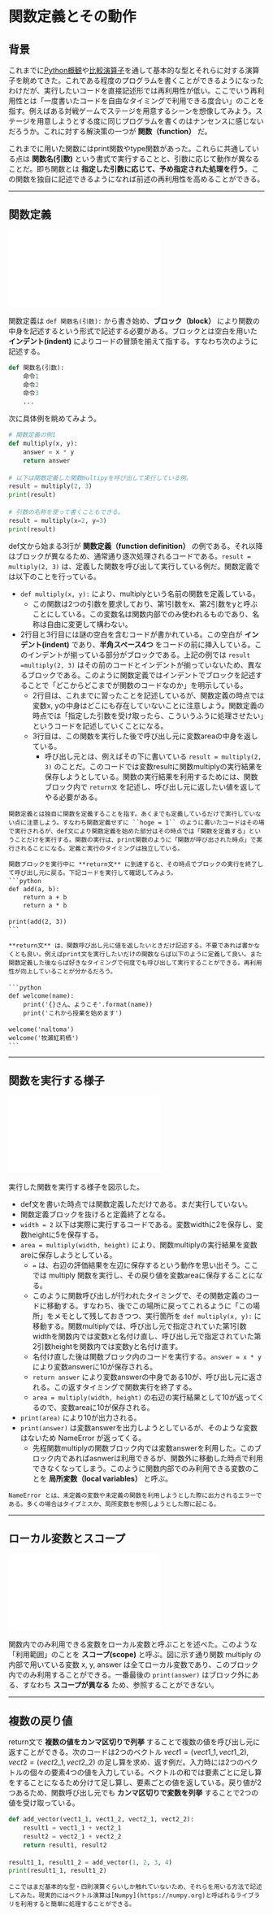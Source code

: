 # 関数定義とその動作

## 背景
これまでに[Python概観](./week1)や[比較演算子](./week2)を通して基本的な型とそれらに対する演算子を眺めてきた。これである程度のプログラムを書くことができるようになったわけだが、実行したいコードを直接記述形では再利用性が低い。ここでいう再利用性とは「一度書いたコードを自由なタイミングで利用できる度合い」のことを指す。例えばある対戦ゲームでステージを用意するシーンを想像してみよう。ステージを用意しようとする度に同じプログラムを書くのはナンセンスに感じないだろうか。これに対する解決策の一つが **関数（function）** だ。

これまでに用いた関数にはprint関数やtype関数があった。これらに共通している点は **関数名(引数)** という書式で実行することと、引数に応じて動作が異なることだ。即ち関数とは **指定した引数に応じて、予め指定された処理を行う**。この関数を独自に記述できるようになれば前述の再利用性を高めることができる。

---
## 関数定義
![関数定義](./figs/function1.pdf)

関数定義は ``def 関数名(引数):`` から書き始め、**ブロック（block）** により関数の中身を記述するという形式で記述する必要がある。ブロックとは空白を用いた **インデント(indent)** によりコードの冒頭を揃えて指する。すなわち次のように記述する。
```python
def 関数名(引数):
    命令1
    命令2
    命令3
    ...
```

次に具体例を眺めてみよう。

```python
# 関数定義の例1
def multiply(x, y):
    answer = x * y
    return answer

# 以下は関数定義した関数multipyを呼び出して実行している例。
result = multiply(2, 3)
print(result)

# 引数の名称を使って書くこともできる。
result = multiply(x=2, y=3)
print(result)
```

def文から始まる3行が **関数定義（function definition）** の例である。それ以降はブロックが異なるため、通常通り逐次処理されるコードである。``result = multiply(2, 3)`` は、定義した関数を呼び出して実行している例だ。関数定義では以下のことを行っている。
- ``def multiply(x, y):`` により、multiplyという名前の関数を定義している。
  - この関数は2つの引数を要求しており、第1引数をx、第2引数をyと呼ぶことにしている。この変数名は関数内部でのみ使われるものであり、名称は自由に変更して構わない。
- 2行目と3行目には謎の空白を含むコードが書かれている。この空白が **インデント(indent)** であり、**半角スペース4つ** をコードの前に挿入している。このインデントが揃っている部分がブロックである。上記の例では ``result =multiply(2, 3)`` はその前のコードとインデントが揃っていないため、異なるブロックである。このように関数定義ではインデントでブロックを記述することで「どこからどこまでが関数のコードなのか」を明示している。
  - 2行目は、これまでに習ったことを記述しているが、関数定義の時点では変数x, yの中身はどこにも存在していないことに注意しよう。関数定義の時点では「指定した引数を受け取ったら、こういうふうに処理させたい」というコードを記述していくことになる。
  - 3行目は、この関数を実行した後で呼び出し元に変数areaの中身を返している。
    - 呼び出し元とは、例えばその下に書いている ``result = multiply(2, 3)`` のことだ。このコードでは変数resultに関数multiplyの実行結果を保存しようとしている。関数の実行結果を利用するためには、関数ブロック内で ``return文`` を記述し、呼び出し元に返したい値を返してやる必要がある。

```{note}
関数定義とは独自に関数を定義することを指す。あくまでも定義しているだけで実行していない点に注意しよう。すなわち関数定義せずに ``hoge = 1`` のように書いたコードはその場で実行されるが、def文により関数定義を始めた部分はその時点では「関数を定義する」ということだけを実行する。関数の実行は、print関数のように「関数が呼び出された時点」で実行されることになる。定義と実行のタイミングは独立している。
```

````{note}
関数ブロックを実行中に **return文** に到達すると、その時点でブロックの実行を終了して呼び出し元に戻る。下記コードを実行して確認してみよう。
```python
def add(a, b):
    return a + b
    return a * b

print(add(2, 3))
```
````

````{note}
**return文** は、関数呼び出し元に値を返したいときだけ記述する。不要であれば書かなくとも良い。例えばprint文を実行したいだけの関数ならば以下のように定義して良い。また関数定義した後ならば好きなタイミングで何度でも呼び出して実行することができる。再利用性が向上していることが分かるだろう。

```python
def welcome(name):
    print('{}さん、ようこそ'.format(name))
    print('これから授業を始めます')

welcome('naltoma')
welcome('牧瀬紅莉栖')
```
````

---
## 関数を実行する様子
![関数を実行する様子](./figs/function2.pdf)

実行した関数を実行する様子を図示した。
- def文を書いた時点では関数定義しただけである。まだ実行していない。
- 関数定義ブロックを抜けると定義終了となる。
- ``width = 2`` 以下は実際に実行するコードである。変数widthに2を保存し、変数heightに5を保存する。
- ``area = multiply(width, height)`` により、関数multiplyの実行結果を変数areに保存しようとしている。
  - ``=`` は、右辺の評価結果を左辺に保存するという動作を思い出そう。ここでは multiply 関数を実行し、その戻り値を変数areaに保存することになる。
  - このように関数呼び出しが行われたタイミングで、その関数定義のコードに移動する。すなわち、後でこの場所に戻ってこれるように「この場所」をメモとして残しておきつつ、実行箇所を ``def multiply(x, y):`` に移動する。関数multiplyでは、呼び出し元で指定されていた第1引数widthを関数内では変数xと名付け直し、呼び出し元で指定されていた第2引数heightを関数内では変数yと名付け直す。
  - 名付け直した後は関数ブロック内のコードを実行する。``answer = x * y`` により変数answerに10が保存される。
  - ``return answer`` により変数answerの中身である10が、呼び出し元に返される。この返すタイミングで関数実行を終了する。
  - ``area = multiply(width, height)`` の右辺の実行結果として10が返ってくるので、変数areaに10が保存される。
- ``print(area)`` により10が出力される。
- ``print(answer)`` は変数answerを出力しようとしているが、そのような変数はないため NameError が返ってくる。
  - 先程関数multiplyの関数ブロック内では変数answerを利用した。このブロック内であればasnwerは利用できるが、関数外に移動した時点で利用できなくなってしまう。このように関数内部でのみ利用できる変数のことを **局所変数（local variables）** と呼ぶ。

```{note}
NameError とは、未定義の変数や未定義の関数を利用しようとした際に出力されるエラーである。多くの場合はタイプミスか、局所変数を参照しようとした際に起こる。
```

---
## ローカル変数とスコープ
![ローカル変数とスコープ](./figs/function3.pdf)

関数内でのみ利用できる変数をローカル変数と呼ぶことを述べた。このような「利用範囲」のことを **スコープ(scope)** と呼ぶ。図に示す通り関数 multiply の内部で用いている変数 x, y, answer は全てローカル変数であり、このブロック内でのみ利用することができる。一番最後の ``print(answer)`` はブロック外にある、すなわち **スコープが異なる** ため、参照することができない。

---
## 複数の戻り値
return文で **複数の値をカンマ区切りで列挙** することで複数の値を呼び出し元に返すことができる。次のコードは2つのベクトル $vect1 = (vect1\_1, vect1\_2), vect2 = (vect2\_1, vect2\_2)$ の足し算を求め、返す例だ。入力時には2つのベクトルの個々の要素4つの値を入力している。ベクトルの和では要素ごとに足し算をすることになるため分けて足し算し、要素ごとの値を返している。戻り値が2つあるため、関数呼び出し元でも **カンマ区切りで変数を列挙** することで2つの値を受け取っている。
```python
def add_vector(vect1_1, vect1_2, vect2_1, vect2_2):
    result1 = vect1_1 + vect2_1
    result2 = vect2_1 + vect2_2
    return result1, result2

result1_1, result1_2 = add_vector(1, 2, 3, 4)
print(result1_1, result1_2)
```

```{tip}
ここではまだ基本的な型・四則演算ぐらいしか触れていないため、それらを用いる方法で記述してみた。現実的にはベクトル演算は[Numpy](https://numpy.org)と呼ばれるライブラリを利用すると簡単に処理することができる。
```
